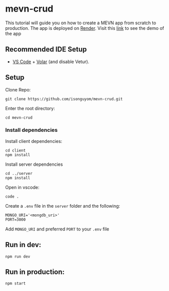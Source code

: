 # mevn-crud
This tutorial will guide you on how to create a MEVN app from scratch to production. The app is deployed on [Render](https://render.com/).
Visit this [link](https://mevn-crud.onrender.com/) to see the demo of the app


## Recommended IDE Setup

- [VS Code](https://code.visualstudio.com/) + [Volar](https://marketplace.visualstudio.com/items?itemName=Vue.volar) (and disable Vetur).


## Setup

Clone Repo:
```
git clone https://github.com/isonguyom/mevn-crud.git
```

Enter the root directory:
```
cd mevn-crud
```

### Install dependencies
Install client dependencies:
```
cd client
npm install
```

Install server dependencies
```
cd ../server
npm install
```

Open in vscode:
```
code .
```

Create a `.env` file in the `server` folder and the following:
```
MONGO_URI='<mongdb_uri>'
PORT=3000
```
Add `MONGO_URI` and preferred `PORT` to your `.env` file


## Run in dev:
```
npm run dev
```

## Run in production:
```
npm start
```
